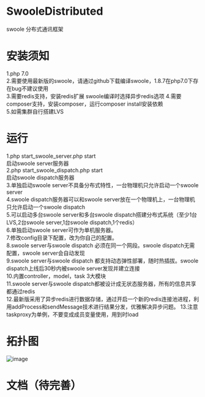 # SwooleDistributed
swoole 分布式通讯框架
# 安装须知
  1.php 7.0  
  2.需要使用最新版的swoole，请通过github下载编译swoole，1.8.7在php7.0下存在bug不建议使用  
  3.需要redis支持，安装redis扩展  swoole编译时选择异步redis选项
  4.需要composer支持，安装composer，运行composer install安装依赖  
  5.如需集群自行搭建LVS  
# 运行
  1.php start_swoole_server.php start  
    启动swoole server服务器  
  2.php start_swoole_dispatch.php start  
    启动swoole dispatch服务器  
  3.单独启动swoole server不具备分布式特性，一台物理机只允许启动一个swoole server   
  4.swoole dispatch服务器可以和swoole server放在一个物理机上，一台物理机只允许启动一个swoole dispatch  
  5.可以启动多台swoole server和多台swoole dispatch搭建分布式系统（至少1台LVS,2台swoole server,1台swoole dispatch,1个redis）  
  6.单独启动swoole server可作为单机服务器。  
  7.修改config目录下配置，改为你自己的配置。  
  8.swoole server与swoole dispatch 必须在同一个网段。swoole dispatch无需配置，swoole server会自动发现  
  9.swoole server与swoole dispatch 都支持动态弹性部署，随时热插拔。swoole dispatch上线后30秒内被swoole server发现并建立连接  
  10.内置controller，model，task 3大模块  
  11.swoole server与swoole dispatch都被设计成无状态服务器，所有的信息共享都通过redis  
  12.最新版采用了异步redis进行数据存储，通过开启一个新的redis连接池进程，利用addProcess和sendMessage技术进行结果分发，优雅解决异步问题。
  13.注意taskproxy为单例，不要变成成员变量使用，用到时load
# 拓扑图
  ![image](https://github.com/tmtbe/SwooleDistributed/blob/master/screenshots/topological-graph.jpg)
# 文档（待完善）
    


